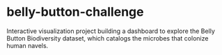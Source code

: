 # belly-button-challenge
Interactive visualization project building a dashboard to explore the Belly Button Biodiversity dataset, which catalogs the microbes that colonize human navels.
